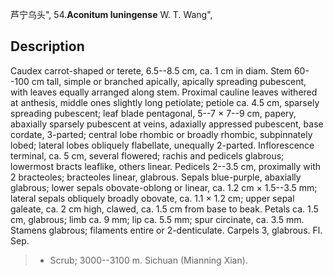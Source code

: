 芦宁乌头",
54.**Aconitum luningense** W. T. Wang",

## Description
Caudex carrot-shaped or terete, 6.5--8.5 cm, ca. 1 cm in diam. Stem 60--100 cm tall, simple or branched apically, apically spreading pubescent, with leaves equally arranged along stem. Proximal cauline leaves withered at anthesis, middle ones slightly long petiolate; petiole ca. 4.5 cm, sparsely spreading pubescent; leaf blade pentagonal, 5--7 × 7--9 cm, papery, abaxially sparsely pubescent at veins, adaxially appressed pubescent, base cordate, 3-parted; central lobe rhombic or broadly rhombic, subpinnately lobed; lateral lobes obliquely flabellate, unequally 2-parted. Inflorescence terminal, ca. 5 cm, several flowered; rachis and pedicels glabrous; lowermost bracts leaflike, others linear. Pedicels 2--3.5 cm, proximally with 2 bracteoles; bracteoles linear, glabrous. Sepals blue-purple, abaxially glabrous; lower sepals obovate-oblong or linear, ca. 1.2 cm × 1.5--3.5 mm; lateral sepals obliquely broadly obovate, ca. 1.1 × 1.2 cm; upper sepal galeate, ca. 2 cm high, clawed, ca. 1.5 cm from base to beak. Petals ca. 1.5 cm, glabrous; limb ca. 9 mm; lip ca. 5.5 mm; spur circinate, ca. 3.5 mm. Stamens glabrous; filaments entire or 2-denticulate. Carpels 3, glabrous. Fl. Sep.

> * Scrub; 3000--3100 m. Sichuan (Mianning Xian).
